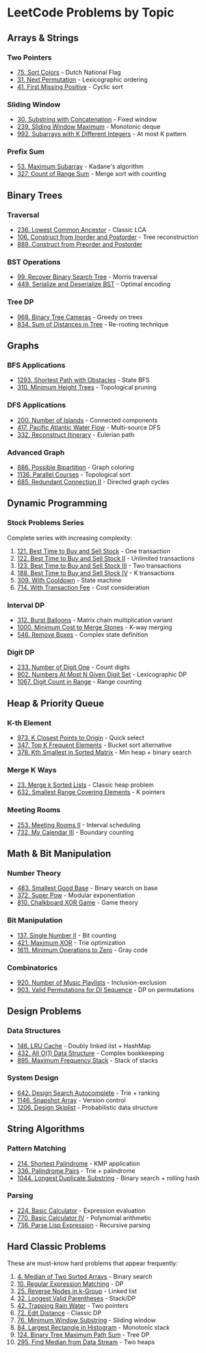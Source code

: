 # LeetCode Problems by Topic

## Arrays & Strings

### Two Pointers
- [75. Sort Colors](problems/75-sort-colors.md) - Dutch National Flag
- [31. Next Permutation](problems/31-next-permutation.md) - Lexicographic ordering
- [41. First Missing Positive](problems/41-first-missing-positive.md) - Cyclic sort

### Sliding Window
- [30. Substring with Concatenation](problems/30-substring-concatenation.md) - Fixed window
- [239. Sliding Window Maximum](problems/239-sliding-window-max.md) - Monotonic deque
- [992. Subarrays with K Different Integers](problems/992-k-different.md) - At most K pattern

### Prefix Sum
- [53. Maximum Subarray](problems/53-maximum-subarray.md) - Kadane's algorithm
- [327. Count of Range Sum](problems/327-range-sum.md) - Merge sort with counting

## Binary Trees

### Traversal
- [236. Lowest Common Ancestor](problems/236-lca-binary-tree.md) - Classic LCA
- [106. Construct from Inorder and Postorder](problems/106-construct-tree.md) - Tree reconstruction
- [889. Construct from Preorder and Postorder](problems/889-construct-preorder-postorder.md)

### BST Operations
- [99. Recover Binary Search Tree](problems/99-recover-bst.md) - Morris traversal
- [449. Serialize and Deserialize BST](problems/449-serialize-bst.md) - Optimal encoding

### Tree DP
- [968. Binary Tree Cameras](problems/968-tree-cameras.md) - Greedy on trees
- [834. Sum of Distances in Tree](problems/834-sum-distances.md) - Re-rooting technique

## Graphs

### BFS Applications
- [1293. Shortest Path with Obstacles](problems/1293-shortest-path-obstacles.md) - State BFS
- [310. Minimum Height Trees](problems/310-min-height-trees.md) - Topological pruning

### DFS Applications
- [200. Number of Islands](problems/200-islands.md) - Connected components
- [417. Pacific Atlantic Water Flow](problems/417-water-flow.md) - Multi-source DFS
- [332. Reconstruct Itinerary](problems/332-reconstruct-itinerary.md) - Eulerian path

### Advanced Graph
- [886. Possible Bipartition](problems/886-bipartition.md) - Graph coloring
- [1136. Parallel Courses](problems/1136-parallel-courses.md) - Topological sort
- [685. Redundant Connection II](problems/685-redundant-connection.md) - Directed graph cycles

## Dynamic Programming

### Stock Problems Series
Complete series with increasing complexity:
1. [121. Best Time to Buy and Sell Stock](problems/121-stock.md) - One transaction
2. [122. Best Time to Buy and Sell Stock II](problems/122-stock-ii.md) - Unlimited transactions
3. [123. Best Time to Buy and Sell Stock III](problems/123-stock-iii.md) - Two transactions
4. [188. Best Time to Buy and Sell Stock IV](problems/188-stock-iv.md) - K transactions
5. [309. With Cooldown](problems/309-stock-cooldown.md) - State machine
6. [714. With Transaction Fee](problems/714-stock-fee.md) - Cost consideration

### Interval DP
- [312. Burst Balloons](problems/312-burst-balloons.md) - Matrix chain multiplication variant
- [1000. Minimum Cost to Merge Stones](problems/1000-merge-stones.md) - K-way merging
- [546. Remove Boxes](problems/546-remove-boxes.md) - Complex state definition

### Digit DP
- [233. Number of Digit One](problems/233-digit-one.md) - Count digits
- [902. Numbers At Most N Given Digit Set](problems/902-numbers-at-most-n.md) - Lexicographic DP
- [1067. Digit Count in Range](problems/1067-digit-count-range.md) - Range counting

## Heap & Priority Queue

### K-th Element
- [973. K Closest Points to Origin](problems/973-k-closest.md) - Quick select
- [347. Top K Frequent Elements](problems/347-top-k-frequent.md) - Bucket sort alternative
- [378. Kth Smallest in Sorted Matrix](problems/378-kth-in-matrix.md) - Min heap + binary search

### Merge K Ways
- [23. Merge k Sorted Lists](problems/23-merge-k-lists.md) - Classic heap problem
- [632. Smallest Range Covering Elements](problems/632-smallest-range.md) - K pointers

### Meeting Rooms
- [253. Meeting Rooms II](problems/253-meeting-rooms.md) - Interval scheduling
- [732. My Calendar III](problems/732-calendar-iii.md) - Boundary counting

## Math & Bit Manipulation

### Number Theory
- [483. Smallest Good Base](problems/483-smallest-good-base.md) - Binary search on base
- [372. Super Pow](problems/372-super-pow.md) - Modular exponentiation
- [810. Chalkboard XOR Game](problems/810-xor-game.md) - Game theory

### Bit Manipulation
- [137. Single Number II](problems/137-single-number-ii.md) - Bit counting
- [421. Maximum XOR](problems/421-max-xor.md) - Trie optimization
- [1611. Minimum Operations to Zero](problems/1611-min-operations.md) - Gray code

### Combinatorics
- [920. Number of Music Playlists](problems/920-music-playlists.md) - Inclusion-exclusion
- [903. Valid Permutations for DI Sequence](problems/903-di-sequence.md) - DP on permutations

## Design Problems

### Data Structures
- [146. LRU Cache](problems/146-lru-cache.md) - Doubly linked list + HashMap
- [432. All O(1) Data Structure](problems/432-all-o1.md) - Complex bookkeeping
- [895. Maximum Frequency Stack](problems/895-max-freq-stack.md) - Stack of stacks

### System Design
- [642. Design Search Autocomplete](problems/642-autocomplete.md) - Trie + ranking
- [1146. Snapshot Array](problems/1146-snapshot-array.md) - Version control
- [1206. Design Skiplist](problems/1206-skiplist.md) - Probabilistic data structure

## String Algorithms

### Pattern Matching
- [214. Shortest Palindrome](problems/214-shortest-palindrome.md) - KMP application
- [336. Palindrome Pairs](problems/336-palindrome-pairs.md) - Trie + palindrome
- [1044. Longest Duplicate Substring](problems/1044-longest-duplicate.md) - Binary search + rolling hash

### Parsing
- [224. Basic Calculator](problems/224-basic-calculator.md) - Expression evaluation
- [770. Basic Calculator IV](problems/770-calculator-iv.md) - Polynomial arithmetic
- [736. Parse Lisp Expression](problems/736-lisp-expression.md) - Recursive parsing

## Hard Classic Problems

These are must-know hard problems that appear frequently:

1. [4. Median of Two Sorted Arrays](problems/4-median-sorted-arrays.md) - Binary search
2. [10. Regular Expression Matching](problems/10-regex-matching.md) - DP
3. [25. Reverse Nodes in k-Group](problems/25-reverse-k-group.md) - Linked list
4. [32. Longest Valid Parentheses](problems/32-valid-parentheses.md) - Stack/DP
5. [42. Trapping Rain Water](problems/42-trapping-rain.md) - Two pointers
6. [72. Edit Distance](problems/72-edit-distance.md) - Classic DP
7. [76. Minimum Window Substring](problems/76-min-window.md) - Sliding window
8. [84. Largest Rectangle in Histogram](problems/84-largest-rectangle.md) - Monotonic stack
9. [124. Binary Tree Maximum Path Sum](problems/124-max-path-sum.md) - Tree DP
10. [295. Find Median from Data Stream](problems/295-median-stream.md) - Two heaps
